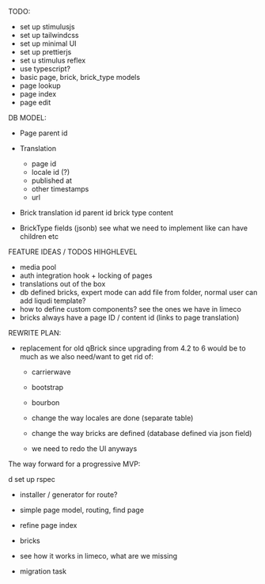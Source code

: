 TODO:

- set up stimulusjs
- set up tailwindcss
- set up minimal UI
- set up prettierjs
- set u stimulus reflex
- use typescript?
- basic page, brick, brick_type models
- page lookup
- page index
- page edit

DB MODEL:

- Page
  parent id

- Translation
  - page id
  - locale id (?)
  - published at
  - other timestamps
  - url

- Brick
  translation id
  parent id
  brick type
  content

- BrickType
  fields (jsonb)
  see what we need to implement like can have children etc

FEATURE IDEAS / TODOS HIHGHLEVEL

- media pool
- auth integration hook + locking of pages
- translations out of the box
- db defined bricks, expert mode can add file from folder, normal user can add
  liqudi template?
- how to define custom components? see the ones we have in limeco
- bricks always have a page ID / content id (links to page translation)

REWRITE PLAN:

- replacement for old qBrick since upgrading from 4.2 to 6 would be to much as
  we also need/want to get rid of:

  - carrierwave
  - bootstrap
  - bourbon

  - change the way locales are done (separate table)
  - change the way bricks are defined (database defined via json field)
  - we need to redo the UI anyways


The way forward for a progressive MVP:

d set up rspec
- installer / generator for route?
- simple page model, routing, find page
- refine page index
- bricks
- see how it works in limeco, what are we missing

- migration task
